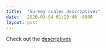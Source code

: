 ```yaml
---
title:  "Survey scales descriptives"
date:   2020-03-04 01:29:46 -0800
layout: post
---
```

Check out the [descriptives][desc-doc] 

[desc-doc]: https://ktavabi.github.io/genz/analysis/test.html